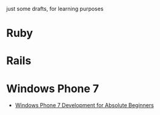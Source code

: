 just some drafts, for learning purposes

Ruby
====
Rails
=====
Windows Phone 7
===============
- [Windows Phone 7 Development for Absolute Beginners](http://channel9.msdn.com/Series/Windows-Phone-7-Development-for-Absolute-Beginners)